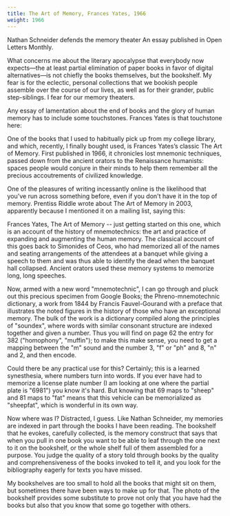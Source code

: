 ```yaml
---
title: The Art of Memory, Frances Yates, 1966
weight: 1966
---
```


Nathan Schneider defends the memory theater
An essay published in Open Letters Monthly.

What concerns me about the literary apocalypse that everybody now expects—the 
at least partial elimination of paper books in favor of digital alternatives—is 
not chiefly the books themselves, but the bookshelf. My fear is for the eclectic, 
personal collections that we bookish people assemble over the course of our lives, 
as well as for their grander, public step-siblings. I fear for our memory theaters.

Any essay of lamentation about the end of books and the glory of human 
memory has to include some touchstones. Frances Yates is that touchstone here:

One of the books that I used to habitually pick up from my college 
library, and which, recently, I finally bought used, is Frances Yates’s 
classic The Art of Memory. First published in 1966, it chronicles lost 
mnemonic techniques, passed down from the ancient orators to the Renaissance 
humanists: spaces people would conjure in their minds to help them remember 
all the precious accoutrements of civilized knowledge.

One of the pleasures of writing incessantly online is the likelihood 
that you've run across something before, even if you don't have it 
in the top of memory. Prentiss Riddle wrote about The Art of Memory in 2003, 
apparently because I mentioned it on a mailing list, saying this:

Frances Yates, The Art of Memory -- just getting started on this one, 
which is an account of the history of mnemotechnics: the art and practice 
of expanding and augmenting the human memory. The classical account of this 
goes back to Simonides of Ceos, who had memorized all of the names and 
seating arrangements of the attendees at a banquet while giving a speech to them 
and was thus able to identify the dead when the banquet hall collapsed. 
Ancient orators used these memory systems to memorize long, long speeches.

Now, armed with a new word "mnemotechnic", I can go through and pluck out 
this precious specimen from Google Books; the Phreno-mnemotechnic dictionary, 
a work from 1844 by Francis Fauvel-Gourand with a preface that illustrates the 
noted figures in the history of those who have an exceptional memory. The bulk 
of the work is a dictionary compiled along the principles of "soundex", where 
words with similar consonant structure are indexed together and given a number. 
Thus you will find on page 62 the entry for 382 ("homophony", "muffin"); 
to make this make sense, you need to get a mapping between the "m" sound and 
the number 3, "f" or "ph" and 8, "n" and 2, and then encode.

Could there be any practical use for this? Certainly; this is a learned synesthesia, 
where numbers turn into words. If you ever have had to memorize a license plate number
(I am looking at one where the partial plate is "6981") you know it's hard. But 
knowing that 69 maps to "sheep" and 81 maps to "fat" means that this vehicle 
can be memorialized as "sheepfat", which is wonderful in its own way.

Now where was I? Distracted, I guess. Like Nathan Schneider, my memories are 
indexed in part through the books I have been reading. The bookshelf that he evokes, 
carefully collected, is the memory construct that says that when you pull in one book 
you want to be able to leaf through the one next to it on the bookshelf, or the whole 
shelf full of them assembled for a purpose. You judge the quality of a story told 
through books by the quality and comprehensiveness of the books invoked to tell it, 
and you look for the bibliography eagerly for texts you have missed.

My bookshelves are too small to hold all the books that might sit on them, 
but sometimes there have been ways to make up for that. The photo of the bookshelf 
provides some substitute to prove not only that you have had the books 
but also that you know that some go together with others.
